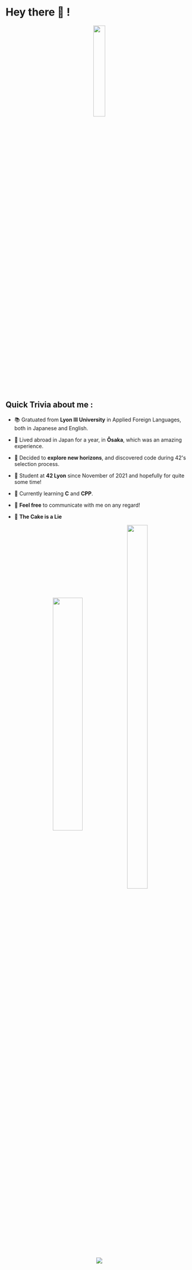 # Hey there 🌅 !

<p align="center">
	<img align="center"
	     src="https://user-images.githubusercontent.com/10260230/93533501-53aa0d80-f943-11ea-90d1-e6e70eca2e29.gif" height="25%" width="25%"/>
</p>


## Quick Trivia about me :

- 📚 Gratuated from **Lyon III University** in Applied Foreign Languages, both in Japanese and English.
- 🏮 Lived abroad in Japan for a year, in **Ôsaka**, which was an amazing experience.
- 💭 Decided to **explore new horizons**, and discovered code during 42's selection process.
- 🔭 Student at  **42 Lyon** since November of 2021 and hopefully for quite some time!
- 🌱 Currently learning **C** and **CPP**.
- 💬 **Feel free** to communicate with me on any regard!

- 🎂 **The Cake is a Lie**


<p align="center">
	<img align="center"
	src="https://github-readme-stats.vercel.app/api?username=Dieau&show_icons=true" alt="" heigt="40%" width="40%"/>&nbsp;<img align="center" src="https://github-readme-stats.vercel.app/api/top-langs/?username=Dieau&layout=compact" alt="" height="50%" width="33%" />
</p>

 
<p align="center">
	<img align="center"
	src="https://komarev.com/ghpvc/?username=Dieau" />
</p>
